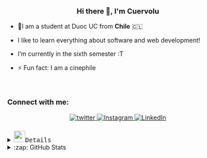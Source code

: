 [//]: # "Inicio"

### <div align="center">Hi there 👋, I'm **Cuervolu**</div>

- 🎒I am a student at Duoc UC from **Chile** 🇨🇱

- I like to learn everything about software and web development!

- I’m currently in the sixth semester :T

- ⚡ Fun fact: I am a cinephile

<br/>

[//]: # "SOCIALS"

<h3 align="left">Connect with me:</h3>
<div align="center">

<a href="https://twitter.com/cuervolu29" target="_blank">
<img src="https://img.shields.io/badge/twitter-%2300acee.svg?&style=for-the-badge&logo=twitter&logoColor=white" alt="twitter" style="margin-bottom: 5px;" />
</a>
<a href="https://instagram.com/cuervolu" target="_blank">
<img src="https://img.shields.io/badge/instagram-%23000000.svg?&style=for-the-badge&logo=instagram&logoColor=white" alt="Instagram" style="margin-bottom: 5px;" />
</a>  
<a href="https://www.linkedin.com/in/ancuervo/" target="_blank">
<img src="https://img.shields.io/badge/LinkedIn-0077B5?style=for-the-badge&logo=linkedin&logoColor=white" alt="LinkedIn" style="margin-bottom: 5px;" />
</a>

</div>  
<br/>

[//]: # "Tech stack"

<details>
  <summary><img src="https://media2.giphy.com/media/KHPLmmbv41LGp401VA/giphy.gif?cid=ecf05e474k6pxdnimf60ogthaadpvf6ra2mu27avcz04y1d4&rid=giphy.gif&ct=s" width="26"><samp>Details
     </samp> </summary>

```typescript
export const thingsImLearning = () => ({
  askMeAbout: [
    'WebDev', 'MobileDev', 'DesktopDev', 'Tech', 'Music',
     'History', 'Video Games', 'Anime', 'Movies', 'Series'
  ],
  technologies: {
    tools: [ 'Visual Studio Code', 'Intellij IDEA',
        'Apache NetBeans','SQL Developer', 'Redux', 'WSL',
        'SQL Server Management Studio', 'Visual Studio', 'Formik' ],
    languages: [
        'Javascript', 'Typescript', 'Java', 'C#', 'Rust', 'Python', 'Go'
    ],
    frontEnd: {
      js: [ 'Angular', 'React', 'Next.js'],
      css: [ 'Bootstrap', 'Material UI', 'TailwindCSS', 'NextUI', 'Bulma']
    },
    backEnd: {
      js: [ 'Node', 'Express', 'Nest' ],
      csharp: [ 'ASP.NET' ],
      python: [ 'Django' ],
      misc: [ 'Firebase', 'Bash', 'Powershell', 'zsh' ],
    },
    mobile: ['Ionic', 'Flutter', 'React Native'],
    desktop: ['WinForms', 'WPF', 'Electron', 'Tkinter', 'Swing', 'JavaFX'],
    databases: [ 'MySQL', 'SQLite', 'Oracle', 'Firestore','Mongo', 'SQL Server'],
  },
  architecture: ['MVC', 'MVVM', 'Microservices'],
  integration: ['SOAP', 'API REST', 'GraphQL'],
  os: [ 'Kali', 'Windows', 'Ubuntu', 'Manjaro' ]
});
```

</details>

[//]: # "Details"

<details>
<summary>:zap: GitHub Stats</summary>
<div align="center"><img src="https://github-readme-stats.vercel.app/api?username=cuervolu&show_icons=true&count_private=true&hide_border=true&theme=dracula" align="center" /></div>  
<br />
<div align="center"> <img src="https://komarev.com/ghpvc/?username=cuervolu&label=Profile%20views&color=0e75b6&style=flat" alt="cuervolu" /> </div>
  
<div align="center"><img align="center" src="https://github-readme-stats.vercel.app/api/top-langs/?username=cuervolu&layout=compact&langs_count=10&theme=dracula" alt="cuervolu" /></div> 
<div align="center">

</div>  
</details>
